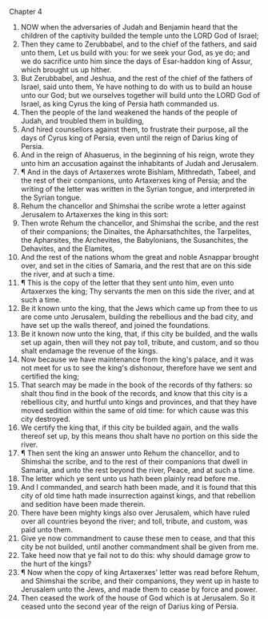 

Chapter 4

1. NOW when the adversaries of Judah and Benjamin heard that the children of the captivity builded the temple unto the LORD God of Israel;
2. Then they came to Zerubbabel, and to the chief of the fathers, and said unto them, Let us build with you: for we seek your God, as ye do; and we do sacrifice unto him since the days of Esar-haddon king of Assur, which brought us up hither.
3. But Zerubbabel, and Jeshua, and the rest of the chief of the fathers of Israel, said unto them, Ye have nothing to do with us to build an house unto our God; but we ourselves together will build unto the LORD God of Israel, as king Cyrus the king of Persia hath commanded us.
4. Then the people of the land weakened the hands of the people of Judah, and troubled them in building,
5. And hired counsellors against them, to frustrate their purpose, all the days of Cyrus king of Persia, even until the reign of Darius king of Persia.
6. And in the reign of Ahasuerus, in the beginning of his reign, wrote they unto him an accusation against the inhabitants of Judah and Jerusalem.
7. ¶ And in the days of Artaxerxes wrote Bishlam, Mithredath, Tabeel, and the rest of their companions, unto Artaxerxes king of Persia; and the writing of the letter was written in the Syrian tongue, and interpreted in the Syrian tongue.
8. Rehum the chancellor and Shimshai the scribe wrote a letter against Jerusalem to Artaxerxes the king in this sort:
9. Then wrote Rehum the chancellor, and Shimshai the scribe, and the rest of their companions; the Dinaites, the Apharsathchites, the Tarpelites, the Apharsites, the Archevites, the Babylonians, the Susanchites, the Dehavites, and the Elamites,
10. And the rest of the nations whom the great and noble Asnappar brought over, and set in the cities of Samaria, and the rest that are on this side the river, and at such a time.
11. ¶ This is the copy of the letter that they sent unto him, even unto Artaxerxes the king; Thy servants the men on this side the river, and at such a time.
12. Be it known unto the king, that the Jews which came up from thee to us are come unto Jerusalem, building the rebellious and the bad city, and have set up the walls thereof, and joined the foundations.
13. Be it known now unto the king, that, if this city be builded, and the walls set up again, then will they not pay toll, tribute, and custom, and so thou shalt endamage the revenue of the kings.
14. Now because we have maintenance from the king's palace, and it was not meet for us to see the king's dishonour, therefore have we sent and certified the king;
15. That search may be made in the book of the records of thy fathers: so shalt thou find in the book of the records, and know that this city is a rebellious city, and hurtful unto kings and provinces, and that they have moved sedition within the same of old time: for which cause was this city destroyed.
16. We certify the king that, if this city be builded again, and the walls thereof set up, by this means thou shalt have no portion on this side the river.
17. ¶ Then sent the king an answer unto Rehum the chancellor, and to Shimshai the scribe, and to the rest of their companions that dwell in Samaria, and unto the rest beyond the river, Peace, and at such a time.
18. The letter which ye sent unto us hath been plainly read before me.
19. And I commanded, and search hath been made, and it is found that this city of old time hath made insurrection against kings, and that rebellion and sedition have been made therein.
20. There have been mighty kings also over Jerusalem, which have ruled over all countries beyond the river; and toll, tribute, and custom, was paid unto them.
21. Give ye now commandment to cause these men to cease, and that this city be not builded, until another commandment shall be given from me.
22. Take heed now that ye fail not to do this: why should damage grow to the hurt of the kings?
23. ¶ Now when the copy of king Artaxerxes' letter was read before Rehum, and Shimshai the scribe, and their companions, they went up in haste to Jerusalem unto the Jews, and made them to cease by force and power.
24. Then ceased the work of the house of God which is at Jerusalem.  So it ceased unto the second year of the reign of Darius king of Persia.
